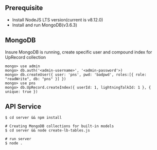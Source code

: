 ## Prerequisite
* Install NodeJS LTS version(current is v8.12.0)
* Install and run MongoDB(v3.6.3)


## MongoDB
Insure MongoDB is running, create specific user and compound index for UpRecord collection

```shell
mongo> use admin
mongo> db.auth('<admin-username>', '<admin-password'>)
mongo> db.createUser({ user: 'pns', pwd: 'badpwd', roles:[{ role: "readWrite", db: "pns" }] })
mongo> use pns
mongo> db.UpRecord.createIndex({ userId: 1, lightningTalkId: 1 }, { unique: true })
```


## API Service
```shell
$ cd server && npm install

# Creating MongoDB collections for built-in models
$ cd server && node create-lb-tables.js

# run server
$ node .
```


